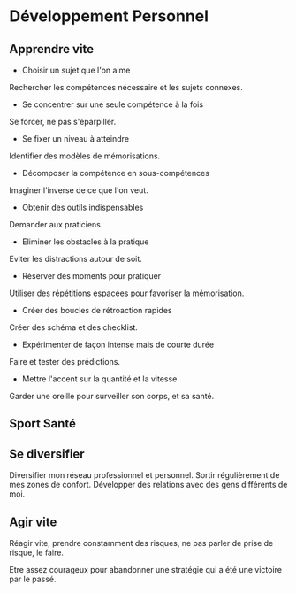 # Développement Personnel

## Apprendre vite

* Choisir un sujet que l'on aime

Rechercher les compétences nécessaire et les sujets connexes.

* Se concentrer sur une seule compétence à la fois

Se forcer, ne pas s'éparpiller.

* Se fixer un niveau à atteindre

Identifier des modèles de mémorisations.

* Décomposer la compétence en sous-compétences

Imaginer l'inverse de ce que l'on veut.

* Obtenir des outils indispensables

Demander aux praticiens.

* Eliminer les obstacles à la pratique

Eviter les distractions autour de soit.

* Réserver des moments pour pratiquer

Utiliser des répétitions espacées pour favoriser la mémorisation.

*  Créer des boucles de rétroaction rapides

Créer des schéma et des checklist.

* Expérimenter de façon intense mais de courte durée

Faire et tester des prédictions.

* Mettre l'accent sur la quantité et la vitesse

Garder une oreille pour surveiller son corps, et sa santé.


## Sport Santé



## Se diversifier

Diversifier mon réseau professionnel et personnel.
Sortir régulièrement de mes zones de confort.
Développer des relations avec des gens différents de moi.

## Agir vite

Réagir vite, prendre constamment des risques, ne pas parler de prise de risque, le faire.

Etre assez courageux pour abandonner une stratégie qui a été une victoire par le passé.

